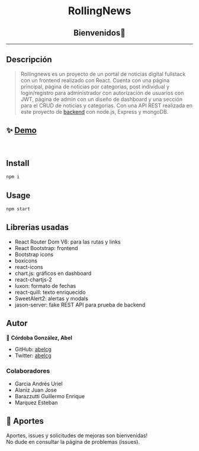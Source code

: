 <h1 align="center">RollingNews</h1>
<h2 align="center">Bienvenidos👋</h2>
<hr>
<p>

## Descripción
> Rollingnews es un proyecto de un portal de noticias digital fullstack con un frontend realizado con React. Cuenta con una página principal, página de noticias por categorias, post individual y login/registro para administrador con autorización de usuarios con JWT, página de admin con un diseño de dashboard y una sección para el CRUD de noticias y categorias. Con una API REST realizada en este proyecto de [backend](https://github.com/abelcg/rollingNews-G1-Backend) con node.js, Express y mongoDB.
 ## ✨ [Demo](https://diariorollingnews.netlify.app/)
<br>

## Install

```sh
npm i
```
## Usage

```sh
npm start
```
## Librerias usadas
- React Router Dom V6: para las rutas y links
- React Bootstrap: frontend
- Bootstrap icons
- boxicons
- react-icons
- chart.js: gráficos en dashboard 
- react-chartjs-2
- luxon: formato de fechas
- react-quill: texto enriquecido
- SweetAlert2: alertas y modals
- jason-server: fake REST API para prueba de backend
## Autor

👤 **Córdoba González, Abel**

* GitHub: [abelcg](https://github.com/abelcg)
* Twitter: [abelcg](https://twitter.com/abelcg)

### Colaboradores
- Garcia Andrés Uriel
-  Alaniz Juan Jose
-  Barazzutti  Guillermo Enrique
-  Marquez Esteban
## 🤝 Aportes

Aportes, issues y solicitudes de mejoras son bienvenidas!<br />No dude en consultar la página de problemas (issues). 


